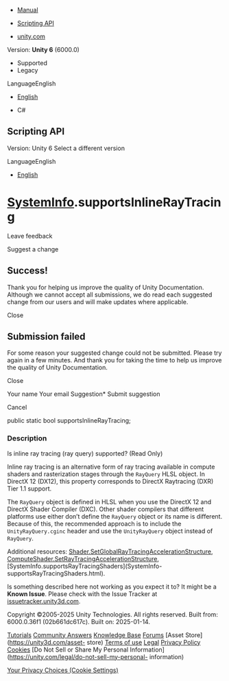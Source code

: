 [ ]()

  * [Manual](../Manual/index.html)
  * [Scripting API](../ScriptReference/index.html)

  * [unity.com](https://unity.com/)

Version: **Unity 6** (6000.0)

  * Supported
  * Legacy

LanguageEnglish

  * [English]()

  * C#

[ ](https://docs.unity3d.com)

## Scripting API

Version: Unity 6 Select a different version

LanguageEnglish

  * [English]()

#  [SystemInfo](SystemInfo.html).supportsInlineRayTracing

Leave feedback

Suggest a change

## Success!

Thank you for helping us improve the quality of Unity Documentation. Although
we cannot accept all submissions, we do read each suggested change from our
users and will make updates where applicable.

Close

## Submission failed

For some reason your suggested change could not be submitted. Please <a>try
again</a> in a few minutes. And thank you for taking the time to help us
improve the quality of Unity Documentation.

Close

Your name Your email Suggestion* Submit suggestion

Cancel

[ ]()

public static bool supportsInlineRayTracing;

### Description

Is inline ray tracing (ray query) supported? (Read Only)

Inline ray tracing is an alternative form of ray tracing available in compute
shaders and rasterization stages through the `RayQuery` HLSL object. In
DirectX 12 (DX12), this property corresponds to DirectX Raytracing (DXR) Tier
1.1 support.  
  
The `RayQuery` object is defined in HLSL when you use the DirectX 12 and
DirectX Shader Compiler (DXC). Other shader compilers that different platforms
use either don’t define the `RayQuery` object or its name is different.
Because of this, the recommended approach is to include the
`UnityRayQuery.cginc` header and use the `UnityRayQuery` object instead of
`RayQuery`.  
  
Additional resources:
[Shader.SetGlobalRayTracingAccelerationStructure](Shader.SetGlobalRayTracingAccelerationStructure.html),
[ComputeShader.SetRayTracingAccelerationStructure](ComputeShader.SetRayTracingAccelerationStructure.html),
[SystemInfo.supportsRayTracingShaders](SystemInfo-
supportsRayTracingShaders.html).

Is something described here not working as you expect it to? It might be a
**Known Issue**. Please check with the Issue Tracker at
[issuetracker.unity3d.com](https://issuetracker.unity3d.com).

Copyright ©2005-2025 Unity Technologies. All rights reserved. Built from:
6000.0.36f1 (02b661dc617c). Built on: 2025-01-14.

[Tutorials](https://unity3d.com/learn) [Community
Answers](https://answers.unity3d.com) [Knowledge
Base](https://support.unity3d.com/hc/en-us)
[Forums](https://forum.unity3d.com) [Asset Store](https://unity3d.com/asset-
store) [Terms of use](https://docs.unity3d.com/Manual/TermsOfUse.html)
[Legal](https://unity.com/legal) [Privacy
Policy](https://unity.com/legal/privacy-policy)
[Cookies](https://unity.com/legal/cookie-policy) [Do Not Sell or Share My
Personal Information](https://unity.com/legal/do-not-sell-my-personal-
information)

[Your Privacy Choices (Cookie Settings)](javascript:void\(0\);)

